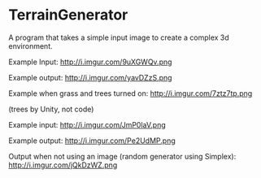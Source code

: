 # TerrainGenerator
A program that takes a simple input image to create a complex 3d environment.

Example Input:  http://i.imgur.com/9uXGWQv.png

Example output: http://i.imgur.com/yavDZzS.png

Example when grass and trees turned on: http://i.imgur.com/7ztz7tp.png

(trees by Unity, not code)

Example input: http://i.imgur.com/JmP0laV.png

Example output: http://i.imgur.com/Pe2UdMP.png

Output when not using an image (random generator using Simplex): http://i.imgur.com/jQkDzWZ.png

